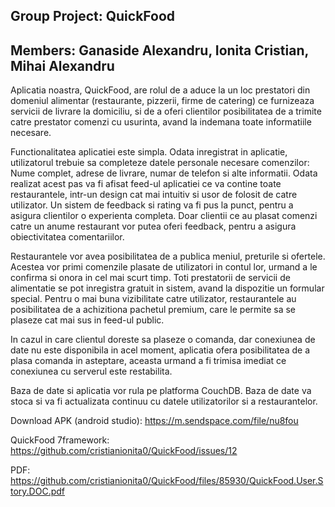 Group Project: QuickFood
---------------------------
Members: Ganaside Alexandru, Ionita Cristian, Mihai Alexandru
---------------------------
Aplicatia noastra, QuickFood, are rolul de a aduce la un loc prestatori din domeniul alimentar (restaurante, pizzerii, firme de catering) ce furnizeaza servicii de livrare la domiciliu, si de a oferi clientilor posibilitatea de a trimite catre prestator comenzi cu usurinta, avand la indemana toate informatiile necesare.

Functionalitatea aplicatiei este simpla. Odata inregistrat in aplicatie, utilizatorul trebuie sa completeze datele personale necesare comenzilor:  Nume complet, adrese de livrare, numar de telefon si alte informatii. 
Odata realizat acest pas va fi afisat feed-ul aplicatiei ce va contine toate restaurantele, intr-un design cat mai intuitiv si usor de folosit de catre utilizator. 
Un sistem de feedback si rating va fi pus la punct, pentru a asigura clientilor o experienta completa. Doar clientii ce au plasat comenzi catre un anume restaurant vor putea oferi feedback, pentru a asigura obiectivitatea comentariilor.

Restaurantele vor avea posibilitatea de a publica meniul, preturile si ofertele. Acestea vor primi comenzile plasate de utilizatori in contul lor, urmand a le confirma si onora in cel mai scurt timp.
Toti prestatorii de servicii de alimentatie se pot inregistra gratuit in sistem, avand la dispozitie un formular special.
Pentru o mai buna vizibilitate catre utilizator, restaurantele au posibilitatea de a achizitiona pachetul premium, care le permite sa se plaseze cat mai sus in feed-ul public.

In cazul in care clientul doreste sa plaseze o comanda, dar conexiunea de date nu este disponibila in acel moment, aplicatia ofera posibilitatea de a plasa comanda in asteptare, aceasta urmand a fi trimisa imediat ce conexiunea cu serverul este restabilita.

Baza de date si aplicatia vor rula pe platforma CouchDB. Baza de date va stoca si va fi actualizata continuu cu datele utilizatorilor si a restaurantelor. 


Download APK (android studio): https://m.sendspace.com/file/nu8fou

QuickFood 7framework: https://github.com/cristianionita0/QuickFood/issues/12

PDF: https://github.com/cristianionita0/QuickFood/files/85930/QuickFood.User.Story.DOC.pdf
